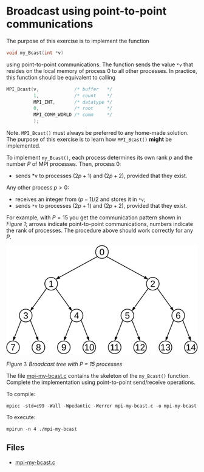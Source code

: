 # Broadcast using point-to-point communications

The purpose of this exercise is to implement the function

```C
void my_Bcast(int *v)
```

using point-to-point communications.
The function sends the value `*v` that resides on the local memory of process 0 to all other processes.
In practice, this function should be equivalent to calling

```C
MPI_Bcast(v,             /* buffer   */
          1,             /* count    */
          MPI_INT,       /* datatype */
          0,             /* root     */
          MPI_COMM_WORLD /* comm     */
          );
```

Note. `MPI_Bcast()` must always be preferred to any home-made solution.
The purpose of this exercise is to learn how `MPI_Bcast()` **might** be implemented.

To implement `my_Bcast()`, each process determines its own rank $p$ and the number $P$ of MPI processes.
Then, process 0:

- sends *v to processes $(2p + 1)$ and $(2p + 2)$, provided that they exist.

Any other process $p > 0$:

- receives an integer from $(p - 1) / 2$ and stores it in `*v`;
- sends `*v` to processes $(2p + 1)$ and $(2p + 2)$, provided that they exist.

For example, with $P = 15$ you get the communication pattern shown in *Figure 1*;
arrows indicate point-to-point communications, numbers indicate the rank of processes.
The procedure above should work correctly for any $P$.

![Figure 1](img/mpi-my-bcast.svg)

*Figure 1: Broadcast tree with P = 15 processes*

The file [mpi-my-bcast.c](https://www.moreno.marzolla.name/teaching/HPC/handouts/mpi-my-bcast.c) contains the skeleton of the
`my_Bcast()` function.
Complete the implementation using point-to-point send/receive operations.

To compile:

```shell
mpicc -std=c99 -Wall -Wpedantic -Werror mpi-my-bcast.c -o mpi-my-bcast
```

To execute:

```shell
mpirun -n 4 ./mpi-my-bcast
```

## Files

- [mpi-my-bcast.c](https://www.moreno.marzolla.name/teaching/HPC/handouts/mpi-my-bcast.c)
